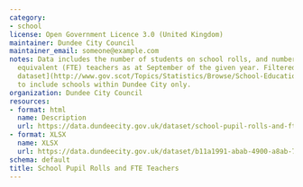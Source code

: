 ```yaml
---
category:
- school
license: Open Government Licence 3.0 (United Kingdom)
maintainer: Dundee City Council
maintainer_email: someone@example.com
notes: Data includes the number of students on school rolls, and number of full time
  equivalent (FTE) teachers as at September of the given year. Filtered form the [national
  dataset](http://www.gov.scot/Topics/Statistics/Browse/School-Education/Datasets)
  to include schools within Dundee City only.
organization: Dundee City Council
resources:
- format: html
  name: Description
  url: https://data.dundeecity.gov.uk/dataset/school-pupil-rolls-and-fte-teachers
- format: XLSX
  name: XLSX
  url: https://data.dundeecity.gov.uk/dataset/b11a1991-abab-4900-a8ab-731239ada4ab/resource/b8d10c39-8dc8-4415-b795-553d11a0865e/download/total-pupils-and-teachers-sept-2017.xlsx
schema: default
title: School Pupil Rolls and FTE Teachers
---
```

